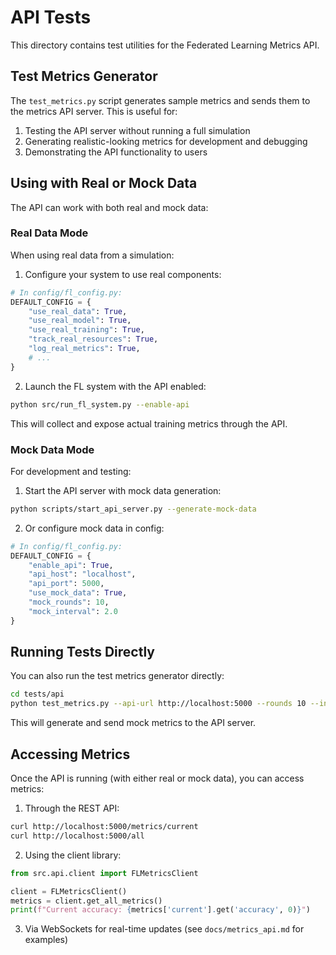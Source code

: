 # API Tests

This directory contains test utilities for the Federated Learning Metrics API.

## Test Metrics Generator

The `test_metrics.py` script generates sample metrics and sends them to the metrics API server. This is useful for:

1. Testing the API server without running a full simulation
2. Generating realistic-looking metrics for development and debugging
3. Demonstrating the API functionality to users

## Using with Real or Mock Data

The API can work with both real and mock data:

### Real Data Mode

When using real data from a simulation:

1. Configure your system to use real components:
```python
# In config/fl_config.py:
DEFAULT_CONFIG = {
    "use_real_data": True,
    "use_real_model": True, 
    "use_real_training": True,
    "track_real_resources": True,
    "log_real_metrics": True,
    # ...
}
```

2. Launch the FL system with the API enabled:
```bash
python src/run_fl_system.py --enable-api
```

This will collect and expose actual training metrics through the API.

### Mock Data Mode

For development and testing:

1. Start the API server with mock data generation:
```bash
python scripts/start_api_server.py --generate-mock-data
```

2. Or configure mock data in config:
```python
# In config/fl_config.py:
DEFAULT_CONFIG = {
    "enable_api": True,
    "api_host": "localhost",
    "api_port": 5000,
    "use_mock_data": True,
    "mock_rounds": 10,
    "mock_interval": 2.0
}
```

## Running Tests Directly

You can also run the test metrics generator directly:

```bash
cd tests/api
python test_metrics.py --api-url http://localhost:5000 --rounds 10 --interval 2.0
```

This will generate and send mock metrics to the API server.

## Accessing Metrics

Once the API is running (with either real or mock data), you can access metrics:

1. Through the REST API:
```bash
curl http://localhost:5000/metrics/current
curl http://localhost:5000/all
```

2. Using the client library:
```python
from src.api.client import FLMetricsClient

client = FLMetricsClient()
metrics = client.get_all_metrics()
print(f"Current accuracy: {metrics['current'].get('accuracy', 0)}")
```

3. Via WebSockets for real-time updates (see `docs/metrics_api.md` for examples) 